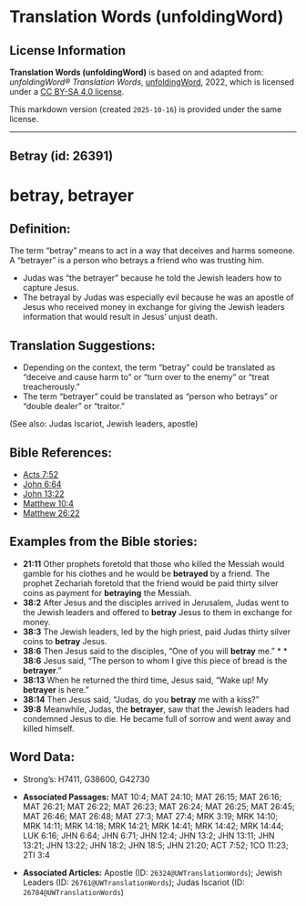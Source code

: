 # Translation Words (unfoldingWord)

## License Information

**Translation Words (unfoldingWord)** is based on and adapted from: _unfoldingWord® Translation Words_, [unfoldingWord](https://unfoldingword.org/utw), 2022, which is licensed under a [CC BY-SA 4.0 license](https://creativecommons.org/licenses/by-sa/4.0/legalcode.en).

This markdown version (created `2025-10-16`) is provided under the same license.



--------------------------------

## Betray (id: 26391)

betray, betrayer
================

Definition:
-----------

The term “betray” means to act in a way that deceives and harms someone. A “betrayer” is a person who betrays a friend who was trusting him.

* Judas was “the betrayer” because he told the Jewish leaders how to capture Jesus.
* The betrayal by Judas was especially evil because he was an apostle of Jesus who received money in exchange for giving the Jewish leaders information that would result in Jesus’ unjust death.

Translation Suggestions:
------------------------

* Depending on the context, the term “betray” could be translated as “deceive and cause harm to” or “turn over to the enemy” or “treat treacherously.”
* The term “betrayer” could be translated as “person who betrays” or “double dealer” or “traitor.”

(See also: Judas Iscariot, Jewish leaders, apostle)

Bible References:
-----------------

* [Acts 7:52](https://ref.ly/Acts7:52)
* [John 6:64](https://ref.ly/John6:64)
* [John 13:22](https://ref.ly/John13:22)
* [Matthew 10:4](https://ref.ly/Matt10:4)
* [Matthew 26:22](https://ref.ly/Matt26:22)

Examples from the Bible stories:
--------------------------------

* **21:11** Other prophets foretold that those who killed the Messiah would gamble for his clothes and he would be **betrayed** by a friend. The prophet Zechariah foretold that the friend would be paid thirty silver coins as payment for **betraying** the Messiah.
* **38:2** After Jesus and the disciples arrived in Jerusalem, Judas went to the Jewish leaders and offered to **betray** Jesus to them in exchange for money.
* **38:3** The Jewish leaders, led by the high priest, paid Judas thirty silver coins to **betray** Jesus.
* **38:6** Then Jesus said to the disciples, “One of you will **betray** me.” \* \* **38:6** Jesus said, “The person to whom I give this piece of bread is the **betrayer**.”
* **38:13** When he returned the third time, Jesus said, “Wake up! My **betrayer** is here.”
* **38:14** Then Jesus said, “Judas, do you **betray** me with a kiss?”
* **39:8** Meanwhile, Judas, the **betrayer**, saw that the Jewish leaders had condemned Jesus to die. He became full of sorrow and went away and killed himself.

Word Data:
----------

* Strong’s: H7411, G38600, G42730

* **Associated Passages:** MAT 10:4; MAT 24:10; MAT 26:15; MAT 26:16; MAT 26:21; MAT 26:22; MAT 26:23; MAT 26:24; MAT 26:25; MAT 26:45; MAT 26:46; MAT 26:48; MAT 27:3; MAT 27:4; MRK 3:19; MRK 14:10; MRK 14:11; MRK 14:18; MRK 14:21; MRK 14:41; MRK 14:42; MRK 14:44; LUK 6:16; JHN 6:64; JHN 6:71; JHN 12:4; JHN 13:2; JHN 13:11; JHN 13:21; JHN 13:22; JHN 18:2; JHN 18:5; JHN 21:20; ACT 7:52; 1CO 11:23; 2TI 3:4
* **Associated Articles:** Apostle (ID: `26324@UWTranslationWords`); Jewish Leaders (ID: `26761@UWTranslationWords`); Judas Iscariot (ID: `26784@UWTranslationWords`)

